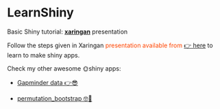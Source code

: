 # LearnShiny
Basic Shiny tutorial: [**xaringan**](https://github.com/yihui/xaringan) presentation 

Follow the steps given in Xaringan <span style="color:orangered">presentation available from [ 👉 here](https://tanjakec.github.io/LearnShiny/How_2_Shine.html)</span> to learn to make shiny apps.

Check my other awesome 🌞shiny apps:

- [Gapminder data 👉😎](https://tatjana.shinyapps.io/Gapminder/)

- [permutation_bootstrap 🤓🤩](https://tatjanakec.shinyapps.io/permutation_bootstrap/)
